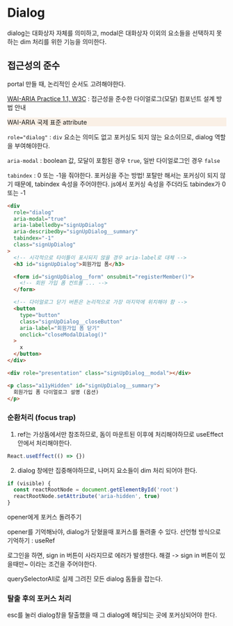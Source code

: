# Dialog

dialog는 대화상자 자체를 의미하고, modal은 대화상자 이외의 요소들을 선택하지 못하는 dim 처리를 위한 기능을 의미한다.

## 접근성의 준수

portal 만들 때, 논리적인 순서도 고려해야한다.

[WAI-ARIA Practice 1.1, W3C](https://www.w3.org/TR/wai-aria-practices-1.1/#dialog_modalhttps://www.w3.org/TR/wai-aria-practices-1.1/#dialog_modal) : 접근성을 준수한 다이얼로그(모달) 컴포넌트 설계 방법 안내

<div style="background-color: linen">WAI-ARIA 국제 표준 attribute</div>

`role="dialog"` : `div` 요소는 의미도 없고 포커싱도 되지 않는 요소이므로, dialog 역할을 부여해야한다.

`aria-modal` : boolean 값, 모달이 포함된 경우 `true`, 일반 다이얼로그인 경우 `false`

`tabindex` : 0 또는 -1을 줘야한다. 포커싱을 주는 방법! 포탈만 해서는 포커싱이 되지 않기 때문에, tabindex 속성을 주어야한다. js에서 포커싱 속성을 주더라도 tabindex가 0 또는 -1

```html
<div
  role="dialog"
  aria-modal="true"
  aria-labelledby="signUpDialog"
  aria-describedby="signUpDialog__summary"
  tabindex="-1"
  class="signUpDialog"
>
  <!-- 시각적으로 타이틀이 표시되지 않을 경우 aria-label로 대체 -->
  <h3 id="signUpDialog">회원가입 폼</h3>

  <form id="signUpDialog__form" onsubmit="registerMember()">
    <!-- 회원 가입 폼 컨트롤 ... -->
  </form>

  <!-- 다이얼로그 닫기 버튼은 논리적으로 가장 마지막에 위치해야 함 -->
  <button
    type="button"
    class="signUpDialog__closeButton"
    aria-label="회원가입 폼 닫기"
    onclick="closeModalDialog()"
  >
    x
  </button>
</div>

<div role="presentation" class="signUpDialog__modal"></div>

<p class="a11yHidden" id="signUpDialog__summary">
  회원가입 폼 다이얼로그 설명 (옵션)
</p>
```

### 순환처리 (focus trap)

1. ref는 가상돔에서만 참조하므로, 돔이 마운트된 이후에 처리해야하므로 useEffect 안에서 처리해야한다.

```js
React.useEffect(() => {})
```

2. dialog 창에만 집중해야하므로, 나머지 요소들이 dim 처리 되어야 한다.

```js
if (visible) {
  const reactRootNode = document.getElementById('root')
  reactRootNode.setAttribute('aria-hidden', true)
}
```

opener에게 포커스 돌려주기

opener를 기억해놔야, dialog가 닫혔을때 포커스를 돌려줄 수 있다.
선언형 방식으로 기억하기 : useRef

로그인을 하면, sign in 버튼이 사라지므로 에러가 발생한다.
해결 -> sign in 버튼이 있을때만~ 이라는 조건을 주어야한다.

querySelectorAll로 실제 그려진 모든 dialog 돔들을 잡는다.

### 탈출 후의 포커스 처리

esc를 눌러 dialog창을 탈출했을 때 그 dialog에 해당되는 곳에 포커싱되어야 한다.
